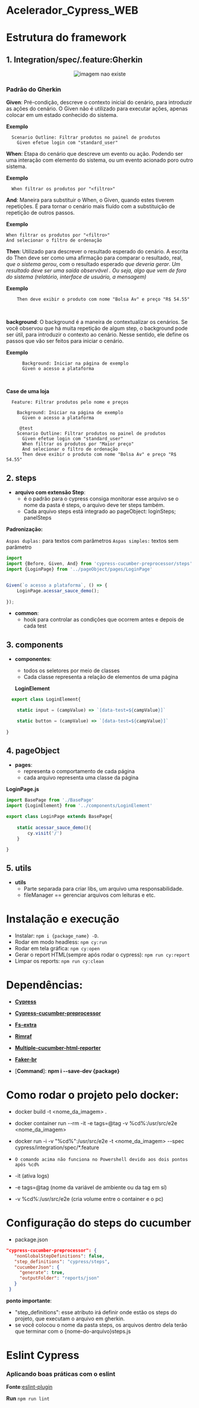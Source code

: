# Acelerador_Cypress_WEB

# Estrutura do framework

## 1. Integration/spec/.feature:Gherkin
 
 <p align="center">
    <img src="workflow/flow_frontend.drawio.png" alt="imagem nao existe">
 </p>
 
### **Padrão do Gherkin**  

  **Given**: Pré-condição, descreve o contexto inicial do cenário, 
    para introduzir as ações do cenário. 
  O Given não é utilizado para executar ações, apenas colocar em
  um estado conhecido do sistema.
  
  **Exemplo**
  ~~~gherkin
    Scenario Outline: Filtrar produtos no painel de produtos
      Given efetue login com "standard_user"
  ~~~

  **When**: Etapa do cenário que descreve um evento ou ação. Podendo
  ser uma interação com elemento do sistema, ou um evento acionado 
  poro outro sistema.
  
  **Exemplo**

~~~gherkin
  When filtrar os produtos por "<filtro>"
~~~

  **And**: Maneira para substituir o When, o Given, quando estes tiverem repetições. É para tornar o cenário mais fluído com a substituição de repetição de outros passos.

  **Exemplo**

~~~gherkin
When filtrar os produtos por "<filtro>"
And selecionar o filtro de ordenação
~~~

  **Then**: Utilizado para descrever o resultado esperado do cenário.
  A escrita do Then deve ser como uma afirmação para comparar o resultado,
  real, *que o sistema gerou*, com o resultado esperado *que deveria gerar*.
  *Um resultado deve ser uma saída observável . Ou seja, algo que vem de fora do sistema (relatório, interface de usuário, a mensagem)*

  **Exemplo**
  
~~~gherkin
    Then deve exibir o produto com nome "Bolsa Av" e preço "R$ 54.55"
~~~
<br>

**background**: O background é a maneira de contextualizar os cenários. Se você observou que há muita repetição de algum step,
 o background pode ser útil, para introduzir o contexto ao cenário. Nesse sentido, ele define os passos que vão ser feitos para
 iniciar o cenário.
 

  **Exemplo**
  
~~~gherkin
      Background: Iniciar na página de exemplo
      Given o acesso a plataforma
~~~
<br>


**Case de uma loja**

~~~gherkin
  Feature: Filtrar produtos pelo nome e preços

    Background: Iniciar na página de exemplo
      Given o acesso a plataforma
       
     @test
    Scenario Outline: Filtrar produtos no painel de produtos
      Given efetue login com "standard_user"
      When filtrar os produtos por "Maior preço"
      And selecionar o filtro de ordenação
      Then deve exibir o produto com nome "Bolsa Av" e preço "R$ 54.55"
~~~

 ## 2. steps
 * **arquivo com extensão Step**:
    - é o padrão para o cypress consiga monitorar esse arquivo
      se o nome da pasta é steps, o arquivo deve ter steps também.
    - Cada arquivo steps está integrado ao pageObject: loginSteps; panelSteps

**Padronização:**

`Aspas duplas:` para textos com parâmetros
`Aspas simples:` textos sem parâmetro

~~~javascript
import 
import {Before, Given, And} from 'cypress-cucumber-preprocessor/steps'
import {LoginPage} from '../pageObject/pages/LoginPage'


Given(`o acesso a plataforma`, () => {
	LoginPage.acessar_sauce_demo();
	
});

~~~

  * **common**:
    - hook para controlar as condições que ocorrem antes e depois de cada test

## 3. components 

* **componentes**:
    - todos os seletores por meio de classes 
    - Cada classe representa a relação de elementos de uma página
  
  **LoginElement**
~~~javascript  
  export class LoginElement{

    static input = (campValue) => `[data-test=${campValue}]`

    static button = (campValue) => `[data-test=${campValue}]`
    
}
~~~


## 4. pageObject

* **pages**:
  - representa o comportamento de cada página
  - cada arquivo representa uma classe da página

**LoginPage.js**
~~~javascript
import BasePage from './BasePage'
import {LoginElement} from '../components/LoginElement'

export class LoginPage extends BasePage{
    
    static acessar_sauce_demo(){
        cy.visit('/')
    }

}
~~~



## 5. utils
  * **utils**
    - Parte separada para criar libs, um arquivo uma responsabilidade. 
    - fileManager == gerenciar arquivos com leituras e etc.



# Instalação e execução

  * Instalar: `npm i {package_name} -D`.
  * Rodar em modo headless: `npm cy:run`
  * Rodar em tela gráfica: `npm cy:open`
  * Gerar o report HTML(sempre após rodar o cypress): `npm run cy:report`
  * Limpar os reports: `npm run cy:clean`

# Dependências:

  * [**Cypress**](https://www.cypress.io/)
  * [**Cypress-cucumber-preprocessor**](https://github.com/TheBrainFamily/cypress-cucumber-preprocessor)
  * [**Fs-extra**](https://www.npmjs.com/package/fs-extra)
  * [**Rimraf**](https://www.npmjs.com/package/rimraf)
  * [**Multiple-cucumber-html-reporter**](https://www.npmjs.com/package/multiple-cucumber-html-reporter)
  * [**Faker-br**](https://www.npmjs.com/package/faker-br)

  * [**Command**]: **npm i --save-dev {package}**



# Como rodar o projeto pelo docker:

  * docker build -t <nome_da_imagem> .
  * docker container run --rm -it -e tags=@tag -v %cd%:/usr/src/e2e <nome_da_imagem>
  * docker run -i -v "%cd%":/usr/src/e2e -t <nome_da_imagem> --spec cypress/integration/spec/*.feature 
  * `O comando acima não funciona no Powershell devido aos dois pontos após %cd%`

  * -it (ativa logs) 
  * -e tags=@tag (nome da variável de ambiente ou da tag em sí) 
  * -v %cd%:/usr/src/e2e (cria volume entre o container e o pc) 


# Configuração do steps do cucumber

 * package.json
 ~~~json
 "cypress-cucumber-preprocessor": {
    "nonGlobalStepDefinitions": false,
    "step_definitions": "cypress/steps", 
    "cucumberJson": {
      "generate": true,
      "outputFolder": "reports/json"
    }
  }
 ~~~
 **ponto importante**: 
 - "step_definitions": esse atributo irá definir onde estão os steps do projeto, que executam o arquivo em gherkin.
 - se você colocou o nome da pasta steps, os arquivos dentro dela terão que terminar com o {nome-do-arquivo}steps.js


# Eslint Cypress


### Aplicando boas práticas com o eslint

**Fonte**:[eslint-plugin](https://github.com/cypress-io/eslint-plugin-cypress)

**Run** `npm run lint`
